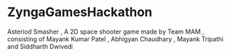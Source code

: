 # ZyngaGamesHackathon

Asteriod Smasher , A 2D space shooter game made by Team MAM , consisting of Mayank Kumar Patel , Abhigyan Chaudhary , Mayank Tripathi and Siddharth Dwivedi
